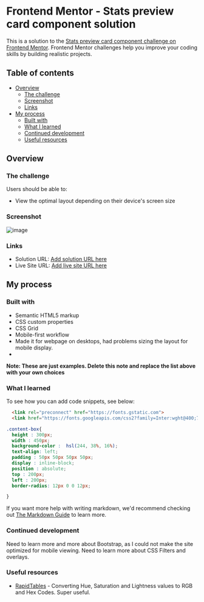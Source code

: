 # Frontend Mentor - Stats preview card component solution

This is a solution to the [Stats preview card component challenge on Frontend Mentor](https://www.frontendmentor.io/challenges/stats-preview-card-component-8JqbgoU62). Frontend Mentor challenges help you improve your coding skills by building realistic projects. 

## Table of contents

- [Overview](#overview)
  - [The challenge](#the-challenge)
  - [Screenshot](#screenshot)
  - [Links](#links)
- [My process](#my-process)
  - [Built with](#built-with)
  - [What I learned](#what-i-learned)
  - [Continued development](#continued-development)
  - [Useful resources](#useful-resources)


## Overview

### The challenge

Users should be able to:

- View the optimal layout depending on their device's screen size

### Screenshot

![image](https://user-images.githubusercontent.com/68572355/118395519-74f50200-b668-11eb-9837-f4caa29122c9.png)



### Links

- Solution URL: [Add solution URL here](https://your-solution-url.com)
- Live Site URL: [Add live site URL here](https://your-live-site-url.com)

## My process

### Built with

- Semantic HTML5 markup
- CSS custom properties
- CSS Grid
- Mobile-first workflow
- Made it for webpage on desktops, had problems sizing the layout for mobile display. 
- 

**Note: These are just examples. Delete this note and replace the list above with your own choices**

### What I learned


To see how you can add code snippets, see below:

```html
  <link rel="preconnect" href="https://fonts.gstatic.com">
  <link href="https://fonts.googleapis.com/css2?family=Inter:wght@400;700&family=Lexend+Deca&display=swap" rel="stylesheet">

```
```css
.content-box{
  height : 300px;
  width : 450px;
  background-color :  hsl(244, 38%, 16%);
  text-align: left;
  padding : 50px 50px 50px 50px;
  display : inline-block;
  position : absolute;
  top : 200px;
  left : 200px;
  border-radius: 12px 0 0 12px;

}
```

If you want more help with writing markdown, we'd recommend checking out [The Markdown Guide](https://www.markdownguide.org/) to learn more.

### Continued development

Need to learn more and more about Bootstrap, as I could not make the site optimized for mobile viewing. Need to learn more about CSS Filters and overlays. 


### Useful resources

- [RapidTables](https://www.rapidtables.com/convert/color/hsl-to-rgb.html) - Converting Hue, Saturation and Lightness values to RGB and Hex Codes. Super useful. 




